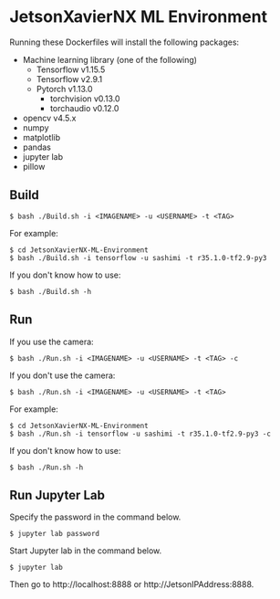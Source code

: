 # JetsonXavierNX ML Environment
Running these Dockerfiles will install the following packages:
- Machine learning library (one of the following)
    - Tensorflow v1.15.5
    - Tensorflow v2.9.1
    - Pytorch v1.13.0
        - torchvision v0.13.0
        - torchaudio v0.12.0
- opencv v4.5.x
- numpy
- matplotlib
- pandas
- jupyter lab
- pillow

## Build
```
$ bash ./Build.sh -i <IMAGENAME> -u <USERNAME> -t <TAG>
```
For example:
```
$ cd JetsonXavierNX-ML-Environment
$ bash ./Build.sh -i tensorflow -u sashimi -t r35.1.0-tf2.9-py3
```
If you don't know how to use:
```
$ bash ./Build.sh -h
```
## Run
If you use the camera:
```
$ bash ./Run.sh -i <IMAGENAME> -u <USERNAME> -t <TAG> -c
```
If you don't use the camera:
```
$ bash ./Run.sh -i <IMAGENAME> -u <USERNAME> -t <TAG>
```
For example:
```
$ cd JetsonXavierNX-ML-Environment
$ bash ./Run.sh -i tensorflow -u sashimi -t r35.1.0-tf2.9-py3 -c
```
If you don't know how to use:
```
$ bash ./Run.sh -h
```

## Run Jupyter Lab
Specify the password in the command below.
```
$ jupyter lab password
```
Start Jupyter lab in the command below.
```
$ jupyter lab
```
Then go to http://localhost:8888 or http://JetsonIPAddress:8888.